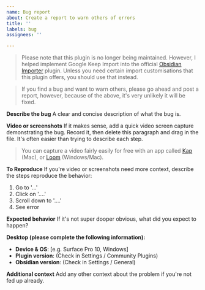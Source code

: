 ```yaml
---
name: Bug report
about: Create a report to warn others of errors
title: ''
labels: bug
assignees: ''

---
```


>Please note that this plugin is no longer being maintained. However, I helped implement Google Keep Import into the official [Obsidian Importer](https://github.com/obsidianmd/obsidian-importer) plugin. Unless you need certain import customisations that this plugin offers, you should use that instead.

> If you find a bug and want to warn others, please go ahead and post a report, however, because of the above, it's very unlikely it will be fixed.

**Describe the bug**
A clear and concise description of what the bug is.

**Video or screenshots**
If it makes sense, add a quick video screen capture demonstrating the bug. Record it, then delete this paragraph and drag in the file. It's often easier than trying to describe each step.

>You can capture a video fairly easily for free with an app called [Kap](https://getkap.co/) (Mac), or [Loom](https://chromewebstore.google.com/detail/loom-%E2%80%93-screen-recorder-sc/liecbddmkiiihnedobmlmillhodjkdmb
) (Windows/Mac).

**To Reproduce**
If you're video or screenshots need more context, describe the steps reproduce the behavior:
1. Go to '...'
2. Click on '....'
3. Scroll down to '....'
4. See error

**Expected behavior**
If it's not super dooper obvious, what did you expect to happen?

**Desktop (please complete the following information):**
- **Device & OS**: [e.g. Surface Pro 10, Windows]
- **Plugin version**: (Check in Settings / Community Plugins)
- **Obsidian version**: (Check in Settings / General)

**Additional context**
Add any other context about the problem if you're not fed up already.
